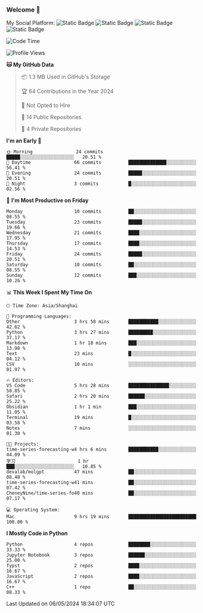 ### Welcome 👋

<!--
**CheneyNine/CheneyNine** is a ✨ _special_ ✨ repository because its `README.md` (this file) appears on your GitHub profile.

Here are some ideas to get you started:

- 🔭 I’m currently working on ...
- 🌱 I’m currently learning ...
- 👯 I’m looking to collaborate on ...
- 🤔 I’m looking for help with ...
- 💬 Ask me about ...
- 📫 How to reach me: ...
- 😄 Pronouns: ...
- ⚡ Fun fact: ...
-->

My Social Platform:
![Static Badge](https://img.shields.io/badge/_-CheneyNine-black?style=flat&logo=Github&logoColor=white&cacheSeconds=https%3A%2F%2Fgithub.com%2FCheneyNine)
![Static Badge](https://img.shields.io/badge/_-cheneynine.top-purple?style=flat&logo=googlehome&logoColor=white&link=https%3A%2F%2Fwww.cheneynine.top)
![Static Badge](https://img.shields.io/badge/_-CQU__Cheney-green?style=flat&logo=wechat&logoColor=white&link=https%3A%2F%2Fwww.linkedin.com%2Fin%2Fyinan-chen-9b09202b9%2F)
![Static Badge](https://img.shields.io/badge/_-Cheney-blue?style=flat&logo=linkedin&logoColor=white&link=https%3A%2F%2Fwww.linkedin.com%2Fin%2Fyinan-chen-9b09202b9%2F)


<!--START_SECTION:waka-->
![Code Time](http://img.shields.io/badge/Code%20Time-46%20hrs%2032%20mins-blue)

![Profile Views](http://img.shields.io/badge/Profile%20Views-0-blue)

**🐱 My GitHub Data** 

> 📦 1.3 MB Used in GitHub's Storage 
 > 
> 🏆 64 Contributions in the Year 2024
 > 
> 🚫 Not Opted to Hire
 > 
> 📜 14 Public Repositories 
 > 
> 🔑 4 Private Repositories 
 > 
**I'm an Early 🐤** 

```text
🌞 Morning                24 commits          █████░░░░░░░░░░░░░░░░░░░░   20.51 % 
🌆 Daytime                66 commits          ██████████████░░░░░░░░░░░   56.41 % 
🌃 Evening                24 commits          █████░░░░░░░░░░░░░░░░░░░░   20.51 % 
🌙 Night                  3 commits           █░░░░░░░░░░░░░░░░░░░░░░░░   02.56 % 
```
📅 **I'm Most Productive on Friday** 

```text
Monday                   10 commits          ██░░░░░░░░░░░░░░░░░░░░░░░   08.55 % 
Tuesday                  23 commits          █████░░░░░░░░░░░░░░░░░░░░   19.66 % 
Wednesday                21 commits          ████░░░░░░░░░░░░░░░░░░░░░   17.95 % 
Thursday                 17 commits          ████░░░░░░░░░░░░░░░░░░░░░   14.53 % 
Friday                   24 commits          █████░░░░░░░░░░░░░░░░░░░░   20.51 % 
Saturday                 10 commits          ██░░░░░░░░░░░░░░░░░░░░░░░   08.55 % 
Sunday                   12 commits          ███░░░░░░░░░░░░░░░░░░░░░░   10.26 % 
```


📊 **This Week I Spent My Time On** 

```text
🕑︎ Time Zone: Asia/Shanghai

💬 Programming Languages: 
Other                    3 hrs 58 mins       ███████████░░░░░░░░░░░░░░   42.62 % 
Python                   3 hrs 27 mins       █████████░░░░░░░░░░░░░░░░   37.17 % 
Markdown                 1 hr 18 mins        ███░░░░░░░░░░░░░░░░░░░░░░   13.98 % 
Text                     23 mins             █░░░░░░░░░░░░░░░░░░░░░░░░   04.12 % 
CSV                      10 mins             ░░░░░░░░░░░░░░░░░░░░░░░░░   01.97 % 

🔥 Editors: 
VS Code                  5 hrs 28 mins       ███████████████░░░░░░░░░░   58.85 % 
Safari                   2 hrs 20 mins       ██████░░░░░░░░░░░░░░░░░░░   25.22 % 
Obsidian                 1 hr 1 min          ███░░░░░░░░░░░░░░░░░░░░░░   11.05 % 
Terminal                 19 mins             █░░░░░░░░░░░░░░░░░░░░░░░░   03.58 % 
Notes                    7 mins              ░░░░░░░░░░░░░░░░░░░░░░░░░   01.30 % 

🐱‍💻 Projects: 
time-series-forecasting-w4 hrs 6 mins        ███████████░░░░░░░░░░░░░░   44.09 % 
学习                       1 hr                ███░░░░░░░░░░░░░░░░░░░░░░   10.85 % 
devalab/molgpt           47 mins             ██░░░░░░░░░░░░░░░░░░░░░░░   08.48 % 
time-series-forecasting-w41 mins             ██░░░░░░░░░░░░░░░░░░░░░░░   07.42 % 
CheneyNine/time-series-fo40 mins             ██░░░░░░░░░░░░░░░░░░░░░░░   07.17 % 

💻 Operating System: 
Mac                      9 hrs 19 mins       █████████████████████████   100.00 % 
```

**I Mostly Code in Python** 

```text
Python                   4 repos             ████████░░░░░░░░░░░░░░░░░   33.33 % 
Jupyter Notebook         3 repos             ██████░░░░░░░░░░░░░░░░░░░   25.00 % 
Typst                    2 repos             ████░░░░░░░░░░░░░░░░░░░░░   16.67 % 
JavaScript               2 repos             ████░░░░░░░░░░░░░░░░░░░░░   16.67 % 
C++                      1 repo              ██░░░░░░░░░░░░░░░░░░░░░░░   08.33 % 
```




 Last Updated on 06/05/2024 18:34:07 UTC
<!--END_SECTION:waka-->



